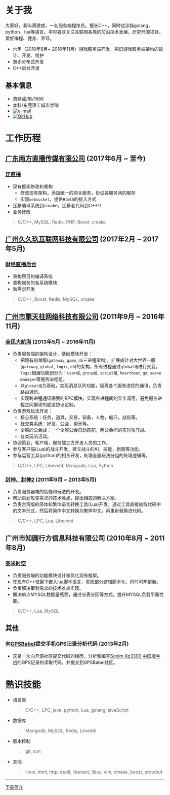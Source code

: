# 关于我

大家好，我叫萧建成，一名服务端程序员。擅长C++，同时也涉猎golang，python，lua等语言。平时喜欢关注互联网各类的前沿技术发展，研究开源项目。爱好编程、健身、烹饪。
* 六年（2010年8月~ 2016年11月）游戏服务端开发，熟识游戏服务端架构的设计、开发、维护
* 熟识分布式开发
* C++后台开发
 
## 基本信息

* 萧建成/男/1986
* 本科/东莞理工城市学院
* [![e-mail](http://about.xjc.me/icons/e-mail.png)](mailto:job@xjc.me)
* [![GitHub](http://about.xjc.me/icons/GitHub.png)](https://github.com/as-xjc)

# 工作历程

## [广东南方直播传媒有限公司](http://zlive.grtn.cn/) (2017年6月 ~ 至今)

### [正直播](http://zlive.grtn.cn/)

* 现有框架修改和重构  
  - 修改现有架构，添加统一的网关服务，协调各服务间的服务  
  - 实现`websocket`，提供`Html5`的接入方式  
* 迁移编译系统到cmake，迁移老代码到C++11
* 业务修改

> C/C++, MySQL, Redis, PHP, Boost, cmake

## [广州久久玖互联网科技有限公司](http://www.99live.com/) (2017年2月 ~ 2017年5月)

### [财经直播后台](http://www.99live.com/)

* 重构项目的编译系统
* 重构服务的各系统模块
* 新需求开发

> C/C++, Boost, Redis, MySQL, cmake

## [广州市擎天柱网络科技有限公司](http://175game.com/) (2011年9月 ~ 2016年11月)

### [全民大航海](http://qmdhh.qq.com/) (2013年5月 ~ 2016年11月)

* 负责服务端的架构设计、基础模块开发：
  - 把现有的单服(`gateway`, `game`, `db`三进程架构)，扩展成针对大世界一服(`gateway`, `global`, `logic`, `db`)的架构，所有进程通过`global组`进行交互，`logic`根据功能划分为：`user组`, `group组`, `social组`, `heartbeat`, `gm`, `scene manager`等服务进程组。
  - 以`global组`为基础，实现消息队列功能，隔离各个服务进程的通讯，负责路由通讯。
  - 实现跨进程通讯需要的RPC模块，实现各进程间的异步调用，避免服务进程之间繁琐的底层协议定制。
* 负责游戏玩法开发：
  - 核心系统：任务，道具，交易，装备，人物，船只，战役等。
  - 社交类系统：好友，公会，聊天等。
  - 全服的公会战：一个全服公会自动匹配，两公会间的实时攻守战。
  - 各类玩法活动。
* 协调策划，客户端，服务端三方开发人员的工作。
* 参与客户端(Lua)的战斗开发，建立战斗的AI，技能，剧情等功能。
* 参与运营工具(python)的相关开发，处理全服玩法分组的处理逻辑等。

> C/C++, LPC, Libevent, Mongodb, Lua, Python

### [封神、封神2](http://fs2.175game.com/) (2011年9月 ~ 2013年5月)

* 负责服务器端的功能和玩法的开发。
* 帮助策划攻克需求的技术难点，提出相应的解决方案。
* 负责台湾版的简体和繁体语言转换工具(Lua)开发，通过工具直接抽取代码中的文本形式，然后将简体中文转换为繁体中文，再重新替换进代码。

> C/C++, LPC, Lua, Libevent

## 广州市知圆行方信息科技有限公司 (2010年8月 ~ 2011年8月)

### [泰米时空](http://news.4399.com/taimishikong/)

* 负责服务端的功能模块设计和优化现有框架。
* 在现有C++框架下嵌入lua脚本语言，实现部分逻辑脚本化，同时可热更新。
* 负责解决策划需求的技术难点实现。
* 解决单点MYSQL数据量瓶颈，通过分表分区等方式，提升MYSQL负载平衡性能。

> C/C++, Lua, MySQL

## 其他

### 向[GPSBabel](https://www.gpsbabel.org)提交手机GPS记录分析代码 (2013年2月)

* 这是一次向开源社区提交代码的经历。分析和编写[Sonim Xp3300 中国版手机](https://www.gpsbabel.org/htmldoc-1.5.4/fmt_mapbar.html)的GPS记录的读取代码，并提交到GPSBabel社区。

# 熟识技能

* 语言类

  > C/C++, LPC, java, python, Lua, golang, javaScript

* 数据库

  > Mongodb, MySQL, Redis, Leveldb

* 版本控制

  > git, svn

* 其他

  > linux, html, http, epoll, libevent, libuv, vim, cmake, boost, protobuf

---
[下载简介](http://about.xjc.me/index.md)
